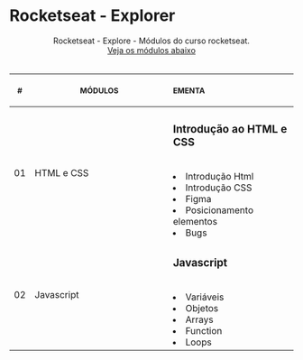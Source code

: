 # Rocketseat - Explorer

<p align="center">
    Rocketseat - Explore - Módulos do curso rocketseat. <br>
    <a href="#">Veja os módulos abaixo</a><br>
    <br><table>
    <thead>
        <tr>
            <th align="center">
                <img width="20" height="1"> 
                <p>
                    <small>#</small>
                </p>
            </th>
            <th align="center">
                <img width="300" height="1"> 
                <p> 
                    <small>
                        MÓDULOS
                    </small>
                </p>
            </th>
            <th align="left">
                <img width="140" height="1">
                <p align="left"> 
                    <small>
                    EMENTA
                    </small>
                </p>
            </th>
        </tr>
    </thead>
    <tbody>
        <tr>
            <td>01</td>
            <td>HTML e CSS</td>
            <td>
            <h3>Introdução ao HTML e CSS </h3> <br/>
              <li>Introdução Html</li>
              <li>Introdução CSS</li>
              <li>Figma</li>
              <li>Posicionamento elementos</li>
              <li>Bugs</li>
            </td>
        </tr>
        <tr>
            <td>02</td>
            <td>Javascript</td>
            <td>
            <h3>Javascript </h3> <br/>
              <li>Variáveis</li>
              <li>Objetos</li>
              <li>Arrays</li>
              <li>Function</li>
              <li>Loops</li>
            </td>
        </tr>
    </tbody>
</table></p>
